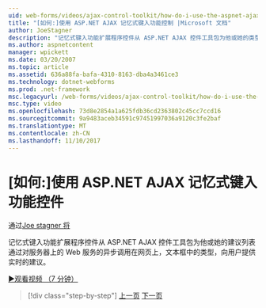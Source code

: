 ```yaml
---
uid: web-forms/videos/ajax-control-toolkit/how-do-i-use-the-aspnet-ajax-autocomplete-control
title: "[如何:]使用 ASP.NET AJAX 记忆式键入功能控制 |Microsoft 文档"
author: JoeStagner
description: "记忆式键入功能扩展程序控件从 ASP.NET AJAX 控件工具包为他或她的类型，在我们的文本框中，向用户提供实时建议..."
ms.author: aspnetcontent
manager: wpickett
ms.date: 03/20/2007
ms.topic: article
ms.assetid: 636a88fa-bafa-4310-8163-dba4a3461ce3
ms.technology: dotnet-webforms
ms.prod: .net-framework
msc.legacyurl: /web-forms/videos/ajax-control-toolkit/how-do-i-use-the-aspnet-ajax-autocomplete-control
msc.type: video
ms.openlocfilehash: 73d8e2854a1a625fdb36cd2363802c45cc7ccd16
ms.sourcegitcommit: 9a9483aceb34591c97451997036a9120c3fe2baf
ms.translationtype: MT
ms.contentlocale: zh-CN
ms.lasthandoff: 11/10/2017
---
```

<a name="how-do-i-use-the-aspnet-ajax-autocomplete-control"></a>[如何:]使用 ASP.NET AJAX 记忆式键入功能控件
====================
通过[Joe stagner 将](https://github.com/JoeStagner)

记忆式键入功能扩展程序控件从 ASP.NET AJAX 控件工具包为他或她的建议列表通过对服务器上的 Web 服务的异步调用在网页上，文本框中的类型，向用户提供实时的建议。

[&#9654;观看视频 （7 分钟）](https://channel9.msdn.com/Blogs/ASP-NET-Site-Videos/how-do-i-use-the-aspnet-ajax-autocomplete-control)

>[!div class="step-by-step"]
[上一页](how-do-i-use-the-aspnet-ajax-slider-control.md)
[下一页](how-do-i-configure-the-aspnet-ajax-calendar-control.md)
